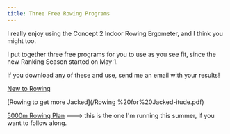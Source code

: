 ```yaml
---
title: Three Free Rowing Programs
---
```


I really enjoy using the Concept 2 Indoor Rowing Ergometer, and I think you might too. 

I put together three free programs for you to use as you see fit, since the new Ranking Season started on May 1. 

If you download any of these and use, send me an email with your results! 

[New to Rowing](/Erging%20for%20Newbs_%20an%208%20week%20introduction.pdf)

[Rowing to get more Jacked](/Rowing %20for%20Jacked-itude.pdf)

[5000m Rowing Plan](/5000m%20Row%20Plan.pdf) ---> this is the one I'm running this summer, if you want to follow along.